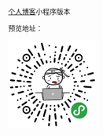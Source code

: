[个人博客](https://blog.ryanxchen.com)小程序版本

预览地址：

<img src="./blog-weapp.jpg" alt="qrcode" width="180px" htight="180px"/>
